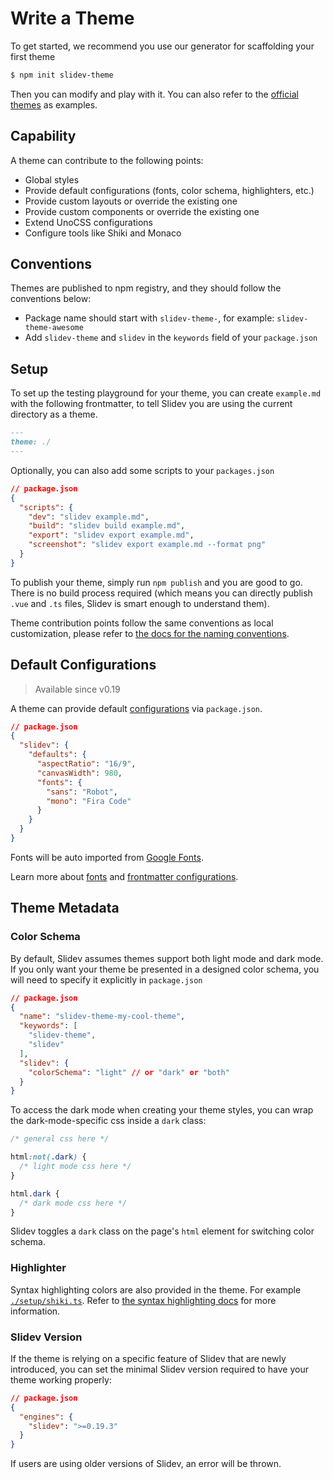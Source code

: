 # Write a Theme

To get started, we recommend you use our generator for scaffolding your first theme

```bash
$ npm init slidev-theme
```

Then you can modify and play with it. You can also refer to the [official themes](/themes/gallery) as examples.

## Capability

A theme can contribute to the following points:

- Global styles
- Provide default configurations (fonts, color schema, highlighters, etc.)
- Provide custom layouts or override the existing one
- Provide custom components or override the existing one
- Extend UnoCSS configurations
- Configure tools like Shiki and Monaco

## Conventions

Themes are published to npm registry, and they should follow the conventions below:

- Package name should start with `slidev-theme-`, for example: `slidev-theme-awesome`
- Add `slidev-theme` and `slidev` in the `keywords` field of your `package.json`

## Setup

To set up the testing playground for your theme, you can create `example.md` with the following frontmatter, to tell Slidev you are using the current directory as a theme.

```md
---
theme: ./
---
```

Optionally, you can also add some scripts to your `packages.json`

```json
// package.json
{
  "scripts": {
    "dev": "slidev example.md",
    "build": "slidev build example.md",
    "export": "slidev export example.md",
    "screenshot": "slidev export example.md --format png"
  }
}
```

To publish your theme, simply run `npm publish` and you are good to go. There is no build process required (which means you can directly publish `.vue` and `.ts` files, Slidev is smart enough to understand them).

Theme contribution points follow the same conventions as local customization, please refer to [the docs for the naming conventions](/custom/).

## Default Configurations

> Available since v0.19

A theme can provide default [configurations](/custom/#frontmatter-configures) via `package.json`.

```json
// package.json
{
  "slidev": {
    "defaults": {
      "aspectRatio": "16/9",
      "canvasWidth": 980,
      "fonts": {
        "sans": "Robot",
        "mono": "Fira Code"
      }
    }
  }
}
```

Fonts will be auto imported from [Google Fonts](https://fonts.google.com/).

Learn more about [fonts](/custom/fonts) and [frontmatter configurations](/custom/#frontmatter-configures).

## Theme Metadata

### Color Schema

By default, Slidev assumes themes support both light mode and dark mode. If you only want your theme be presented in a designed color schema, you will need to specify it explicitly in `package.json`

```json
// package.json
{
  "name": "slidev-theme-my-cool-theme",
  "keywords": [
    "slidev-theme",
    "slidev"
  ],
  "slidev": {
    "colorSchema": "light" // or "dark" or "both"
  }
}
```

To access the dark mode when creating your theme styles, you can wrap the dark-mode-specific css inside a `dark` class:

```css
/* general css here */

html:not(.dark) {
  /* light mode css here */
}

html.dark {
  /* dark mode css here */
}
```

Slidev toggles a `dark` class on the page's `html` element for switching color schema.

### Highlighter

Syntax highlighting colors are also provided in the theme. For example [`./setup/shiki.ts`](https://github.com/slidevjs/slidev/blob/main/packages/create-theme/template/setup/shiki.ts). Refer to [the syntax highlighting docs](/custom/highlighters) for more information.

### Slidev Version

If the theme is relying on a specific feature of Slidev that are newly introduced, you can set the minimal Slidev version required to have your theme working properly:

```json
// package.json
{
  "engines": {
    "slidev": ">=0.19.3"
  }
}
```

If users are using older versions of Slidev, an error will be thrown.
